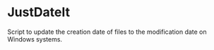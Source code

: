 # JustDateIt
Script to update the creation date of files to the modification date on Windows systems.
